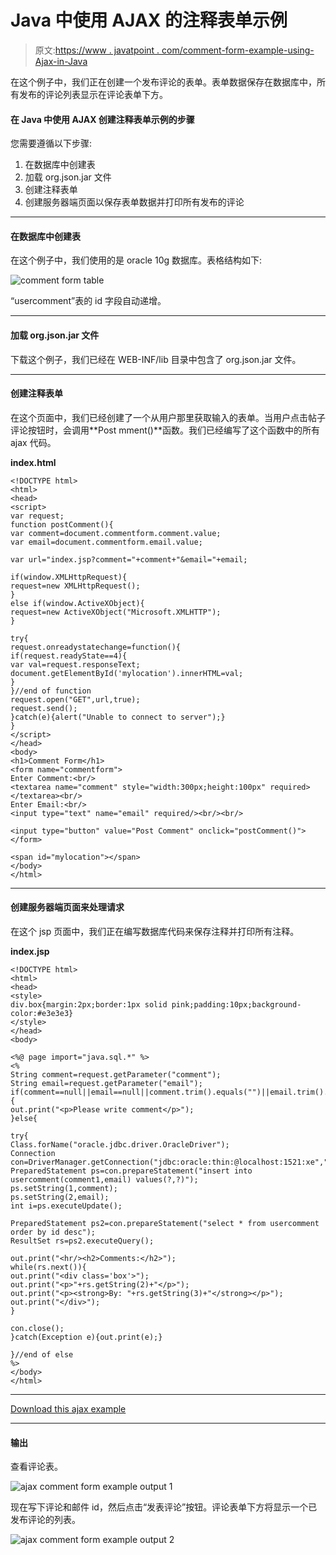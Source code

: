 # Java 中使用 AJAX 的注释表单示例

> 原文:[https://www . javatpoint . com/comment-form-example-using-Ajax-in-Java](https://www.javatpoint.com/comment-form-example-using-ajax-in-java)

在这个例子中，我们正在创建一个发布评论的表单。表单数据保存在数据库中，所有发布的评论列表显示在评论表单下方。

#### 在 Java 中使用 AJAX 创建注释表单示例的步骤

您需要遵循以下步骤:

1.  在数据库中创建表
2.  加载 org.json.jar 文件
3.  创建注释表单
4.  创建服务器端页面以保存表单数据并打印所有发布的评论

* * *

#### 在数据库中创建表

在这个例子中，我们使用的是 oracle 10g 数据库。表格结构如下:

![comment form table](../Images/10cabafe52068e1603f44629913e0be0.png)

“usercomment”表的 id 字段自动递增。

* * *

#### 加载 org.json.jar 文件

下载这个例子，我们已经在 WEB-INF/lib 目录中包含了 org.json.jar 文件。

* * *

#### 创建注释表单

在这个页面中，我们已经创建了一个从用户那里获取输入的表单。当用户点击帖子评论按钮时，会调用**Post mment()**函数。我们已经编写了这个函数中的所有 ajax 代码。

**index.html**

```
<!DOCTYPE html>
<html>
<head>
<script>
var request;
function postComment(){
var comment=document.commentform.comment.value;
var email=document.commentform.email.value;

var url="index.jsp?comment="+comment+"&email="+email;

if(window.XMLHttpRequest){
request=new XMLHttpRequest();
}
else if(window.ActiveXObject){
request=new ActiveXObject("Microsoft.XMLHTTP");
}

try{
request.onreadystatechange=function(){
if(request.readyState==4){
var val=request.responseText;
document.getElementById('mylocation').innerHTML=val;
}
}//end of function
request.open("GET",url,true);
request.send();
}catch(e){alert("Unable to connect to server");}
}
</script>
</head>
<body>
<h1>Comment Form</h1>
<form name="commentform">
Enter Comment:<br/>
<textarea name="comment" style="width:300px;height:100px" required>
</textarea><br/>
Enter Email:<br/>
<input type="text" name="email" required/><br/><br/>

<input type="button" value="Post Comment" onclick="postComment()">
</form>

<span id="mylocation"></span>
</body>
</html>

```

* * *

#### 创建服务器端页面来处理请求

在这个 jsp 页面中，我们正在编写数据库代码来保存注释并打印所有注释。

**index.jsp**

```
<!DOCTYPE html>
<html>
<head>
<style>
div.box{margin:2px;border:1px solid pink;padding:10px;background-color:#e3e3e3}
</style>
</head>
<body>

<%@ page import="java.sql.*" %>
<%
String comment=request.getParameter("comment");
String email=request.getParameter("email");
if(comment==null||email==null||comment.trim().equals("")||email.trim().equals("")){
out.print("<p>Please write comment</p>");
}else{

try{
Class.forName("oracle.jdbc.driver.OracleDriver");
Connection con=DriverManager.getConnection("jdbc:oracle:thin:@localhost:1521:xe","system","oracle");
PreparedStatement ps=con.prepareStatement("insert into usercomment(comment1,email) values(?,?)");
ps.setString(1,comment);
ps.setString(2,email);
int i=ps.executeUpdate();

PreparedStatement ps2=con.prepareStatement("select * from usercomment order by id desc");
ResultSet rs=ps2.executeQuery();

out.print("<hr/><h2>Comments:</h2>");
while(rs.next()){
out.print("<div class='box'>");
out.print("<p>"+rs.getString(2)+"</p>");
out.print("<p><strong>By: "+rs.getString(3)+"</strong></p>");
out.print("</div>");
}

con.close();
}catch(Exception e){out.print(e);}

}//end of else
%>
</body>
</html>

```

* * *

[Download this ajax example](https://static.javatpoint.com/ajaxpages/src/ajaxcommentdb.zip)

* * *

#### 输出

查看评论表。

![ajax comment form example output 1](../Images/fc3b4a39d28871151c480a4a0b9fb843.png)

现在写下评论和邮件 id，然后点击“发表评论”按钮。评论表单下方将显示一个已发布评论的列表。

![ajax comment form example output 2](../Images/86fa0f55a5a90cea42b1acbbcdc0ac1d.png)